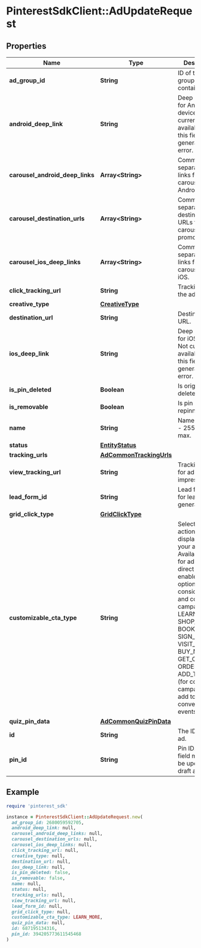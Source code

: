# PinterestSdkClient::AdUpdateRequest

## Properties

| Name | Type | Description | Notes |
| ---- | ---- | ----------- | ----- |
| **ad_group_id** | **String** | ID of the ad group that contains the ad. | [optional] |
| **android_deep_link** | **String** | Deep link URL for Android devices. Not currently available. Using this field will generate an error. | [optional] |
| **carousel_android_deep_links** | **Array&lt;String&gt;** | Comma-separated deep links for the carousel pin on Android. | [optional] |
| **carousel_destination_urls** | **Array&lt;String&gt;** | Comma-separated destination URLs for the carousel pin to promote. | [optional] |
| **carousel_ios_deep_links** | **Array&lt;String&gt;** | Comma-separated deep links for the carousel pin on iOS. | [optional] |
| **click_tracking_url** | **String** | Tracking url for the ad clicks. | [optional] |
| **creative_type** | [**CreativeType**](CreativeType.md) |  | [optional] |
| **destination_url** | **String** | Destination URL. | [optional] |
| **ios_deep_link** | **String** | Deep link URL for iOS devices. Not currently available. Using this field will generate an error. | [optional] |
| **is_pin_deleted** | **Boolean** | Is original pin deleted? | [optional] |
| **is_removable** | **Boolean** | Is pin repinnable? | [optional] |
| **name** | **String** | Name of the ad - 255 chars max. | [optional] |
| **status** | [**EntityStatus**](EntityStatus.md) |  | [optional] |
| **tracking_urls** | [**AdCommonTrackingUrls**](AdCommonTrackingUrls.md) |  | [optional] |
| **view_tracking_url** | **String** | Tracking URL for ad impressions. | [optional] |
| **lead_form_id** | **String** | Lead form ID for lead ad generation. | [optional] |
| **grid_click_type** | [**GridClickType**](GridClickType.md) |  | [optional] |
| **customizable_cta_type** | **String** | Select a call to action (CTA) to display below your ad. Available only for ads with direct links enabled. CTA options for consideration and conversion campaigns are LEARN_MORE, SHOP_NOW, BOOK_NOW, SIGN_UP, VISIT_WEBSITE, BUY_NOW, GET_OFFER, ORDER_NOW, ADD_TO_CART (for conversion campaigns with add to cart conversion events only) | [optional] |
| **quiz_pin_data** | [**AdCommonQuizPinData**](AdCommonQuizPinData.md) |  | [optional] |
| **id** | **String** | The ID of this ad. |  |
| **pin_id** | **String** | Pin ID. This field may only be updated for draft ads. | [optional] |

## Example

```ruby
require 'pinterest_sdk'

instance = PinterestSdkClient::AdUpdateRequest.new(
  ad_group_id: 2680059592705,
  android_deep_link: null,
  carousel_android_deep_links: null,
  carousel_destination_urls: null,
  carousel_ios_deep_links: null,
  click_tracking_url: null,
  creative_type: null,
  destination_url: null,
  ios_deep_link: null,
  is_pin_deleted: false,
  is_removable: false,
  name: null,
  status: null,
  tracking_urls: null,
  view_tracking_url: null,
  lead_form_id: null,
  grid_click_type: null,
  customizable_cta_type: LEARN_MORE,
  quiz_pin_data: null,
  id: 687195134316,
  pin_id: 394205773611545468
)
```

